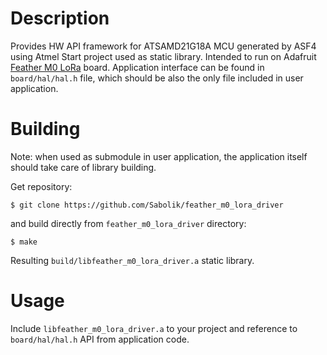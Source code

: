  # Description
Provides HW API framework for ATSAMD21G18A MCU generated by ASF4 using Atmel Start project used as static library. Intended to run on Adafruit [Feather M0 LoRa](https://www.adafruit.com/product/3178) board. Application interface can be found in `board/hal/hal.h` file, which should be also the only file included in user application.
# Building
Note: when used as submodule in user application, the application itself should take care of library building.

Get repository:
```
$ git clone https://github.com/Sabolik/feather_m0_lora_driver
```
and build directly from `feather_m0_lora_driver` directory:
```
$ make
```
Resulting `build/libfeather_m0_lora_driver.a` static library.
# Usage
Include `libfeather_m0_lora_driver.a` to your project and reference to `board/hal/hal.h` API from application code.
